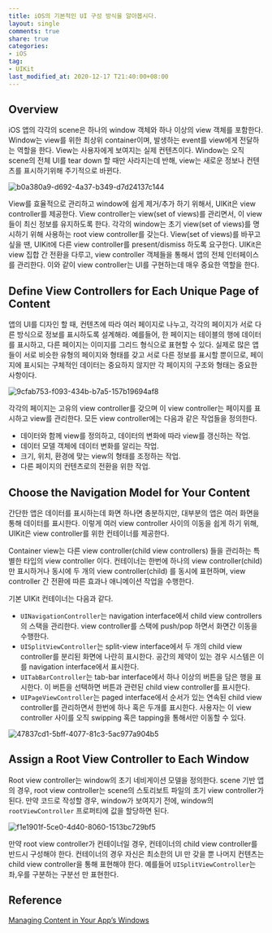 ```yaml
---
title: iOS의 기본적인 UI 구성 방식을 알아봅시다. 
layout: single
comments: true
share: true
categories: 
- iOS
tag:
- UIKit
last_modified_at: 2020-12-17 T21:40:00+08:00
---
```



## Overview

iOS 앱의 각각의 scene은 하나의 window 객체와 하나 이상의 view 객체를 포함한다. Window는 view를 위한 최상위 container이며, 발생하는 event를 view에게 전달하는 역할을 한다. View는 사용자에게 보여지는 실제 컨텐츠이다. Window는 오직 scene의 전체 UI를 tear down 할 때만 사라지는데 반해, view는 새로운 정보나 컨텐츠를 표시하기위해 주기적으로 바뀐다. 

![b0a380a9-d692-4a37-b349-d7d24137c144](https://user-images.githubusercontent.com/48352065/102489393-bc269900-40b0-11eb-847c-6112322419c6.png)


View를 효율적으로 관리하고 window에 쉽게 제거/추가 하기 위해서, UIKit은 view controller를 제공한다. View controller는 view(set of views)를 관리면서, 이 view들이 최신 정보를 유지하도록 한다. 각각의 window는 초기 view(set of views)를 명시하기 위해 사용하는 root view controller를 갖는다. View(set of views)를 바꾸고 싶을 땐, UIKit에 다른 view controller를 present/dismiss 하도록 요구한다. UIKit은 view 집합 간 전환을 다루고, view controller 객체들을 통해서 앱의 전체 인터페이스를 관리한다. 이와 같이 view controller는 UI를 구현하는데 매우 중요한 역할을 한다.

## Define View Controllers for Each Unique Page of Content

앱의 UI를 디자인 할 때, 컨텐츠에 따라 여러 페이지로 나누고, 각각의 페이지가 서로 다른 방식으로 정보를 표시하도록 설계해라. 예를들어, 한 페이지는 테이블의 행에 데이터를 표시하고, 다른 페이지는 이미지를 그리드 형식으로 표현할 수 있다. 실제로 많은 앱들이 서로 비슷한 유형의 페이지와 형태를 갖고 서로 다른 정보를 표시할 뿐이므로, 페이지에 표시되는 구체적인 데이터는 중요하지 않지만 각 페이지의 구조와 형태는 중요한 사항이다. 

![9cfab753-f093-434b-b7a5-157b19694af8](https://user-images.githubusercontent.com/48352065/102489380-ba5cd580-40b0-11eb-95f3-ec82eb881147.png)


각각의 페이지는 고유의 view controller를 갖으며 이 view controller는 페이지를 표시하고 view를 관리한다. 모든 view controller에는 다음과 같은 작업들을 정의한다.

- 데이터와 함께 view를 정의하고, 데이터의 변화에 따라 view를 갱신하는 작업.
- 데이터 모델 객체에 데이터 변화를 알리는 작업.
- 크기, 위치, 환경에 맞는 view의 형태를 조정하는 작업.
- 다른 페이지의 컨텐츠로의 전환을 위한 작업.

## Choose the Navigation Model for Your Content

간단한 앱은 데이터를 표시하는데 화면 하나면 충분하지만, 대부분의 앱은 여러 화면을 통해 데이터를 표시한다. 이렇게 여러 view controller 사이의 이동을 쉽게 하기 위해, UIKit은 view controller를 위한 컨테이너를 제공한다.

Container view는 다른 view controller(child view controllers) 들을 관리하는 특별한 타입의 view controller 이다.  컨테이너는 한번에 하나의 view controller(child) 만 표시하거나 동시에 두 개의 view controller(child) 를 동시에 표현하며, view controller 간 전환에 따른 효과나 애니메이션 작업을 수행한다.

기본 UIKit 컨테이너는 다음과 같다.

- `UINavigationController`는 navigation interface에서 child view controllers의 스택을 관리한다. view controller를 스택에 push/pop 하면서 화면간 이동을 수행한다.
- `UISplitViewController`는 split-view interface에서 두 개의 child view controller를 분리된 화면에 나란히 표시한다. 공간의 제약이 있는 경우 시스템은 이를 navigation interface에서 표시한다.
- `UITabBarController`는 tab-bar interface에서 하나 이상의 버튼을 담은 행을 표시한다. 이 버튼을 선택하면 버튼과 관련된 child view controller를 표시한다.
- `UIPageViewController`는 paged interface에서 순서가 있는 연속된 child view controller를 관리하면서 한번에 하나 혹은 두개를 표시한다. 사용자는 이 view controller 사이를 오직 swipping 혹은 tapping을 통해서만 이동할 수 있다.

![47837cd1-5bff-4077-81c3-5ac977a904b5](https://user-images.githubusercontent.com/48352065/102489421-c6489780-40b0-11eb-8164-ba200cb00bc7.png)


## Assign a Root View Controller to Each Window

Root view controller는 window의 초기 네비게이션 모델을 정의한다. scene 기반 앱의 경우, root view controller는 scene의 스토리보트 파일의 초기 view controller가 된다. 만약 코드로 작성할 경우, window가 보여지기 전에, window의 `rootViewController` 프로퍼티에 값을 할당하면 된다.

![f1e1901f-5ce0-4d40-8060-1513bc729bf5](https://user-images.githubusercontent.com/48352065/102489415-c5176a80-40b0-11eb-9b4f-23cccd81b98b.png)

만약 root view controller가 컨테이너일 경우, 컨테이너의 child view controller를 반드시 구성해야 한다. 컨테이너의 경우 자신은 최소한의 UI 만 갖을 뿐 나머지 컨텐츠는 child view controller을 통해 표현해야 한다. 예를들어 `UISplitViewController`는 좌,우를 구분하는 구분선 만 표현한다.  

## Reference

[Managing Content in Your App’s Windows](https://developer.apple.com/documentation/uikit/view_controllers/managing_content_in_your_app_s_windows)
